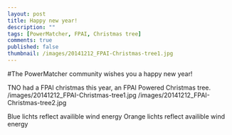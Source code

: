 ```yaml
---
layout: post
title: Happy new year!
description: ""
tags: [PowerMatcher, FPAI, Christmas tree]
comments: true
published: false
thumbnail: /images/20141212_FPAI-Christmas-tree1.jpg
---
```


#The PowerMatcher community wishes you a happy new year!

TNO had a FPAI christmas this year, an FPAI Powered Christmas tree.
/images/20141212_FPAI-Christmas-tree1.jpg
/images/20141212_FPAI-Christmas-tree2.jpg

Blue lichts reflect availible wind energy
Orange lichts reflect availible wind energy
